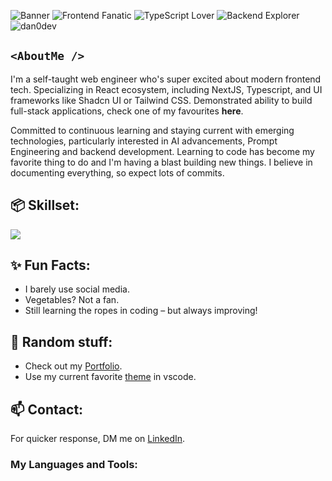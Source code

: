 ![Banner](https://i.imgur.com/J6G2gb2.png)
![Frontend Fanatic](https://img.shields.io/badge/Frontend-Fanatic-f94d5c?style=flat&logo=html5&logoColor=white) ![TypeScript Lover](https://img.shields.io/badge/TypeScript-Lover-3178C6?style=flat&logo=typescript&logoColor=white) ![Backend Explorer](https://img.shields.io/badge/Backend-Explorer-ff7675?style=flat&logo=node.js&logoColor=white) <img src="https://komarev.com/ghpvc/?username=dan0dev" alt="dan0dev" />

## `<AboutMe />`

I'm a self-taught web engineer who's super excited about modern frontend tech. Specializing in React ecosystem, including NextJS, Typescript, and UI frameworks like Shadcn UI or Tailwind CSS. Demonstrated ability to build full-stack applications, check one of my favourites **here**. 

Committed to continuous learning and staying current with emerging technologies, particularly interested in AI advancements, Prompt Engineering and backend development. Learning to code has become my favorite thing to do and I'm having a blast building new things. I believe in documenting everything, so expect lots of commits.

## 📦 Skillset:
<p>
  <img src="https://skillicons.dev/icons?i=html,css,bootstrap,js,ts,react,nextjs,redux,tailwind,styledcomponents,sass,nodejs,express,graphql,mongodb,mysql,git,github,npm,vite,vscode,vercel,netlify,cloudflare,sentry,jest,vitest,regex,postman,docker,figma,blender" />
</p>

## ✨ Fun Facts:
- I barely use social media.
- Vegetables? Not a fan.
- Still learning the ropes in coding – but always improving!

## 🎨 Random stuff:
- Check out my [Portfolio](https://dan0.dev).
- Use my current favorite [theme](https://marketplace.visualstudio.com/items?itemName=astro-build.houston) in vscode.

## 📫 Contact:
For quicker response, DM me on [LinkedIn](http://linkedin.com).

<h3>My Languages and Tools:</h3>


